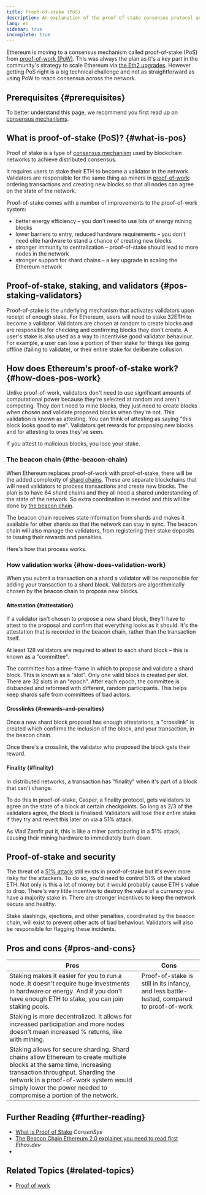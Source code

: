 ```yaml
---
title: Proof-of-stake (PoS)
description: An explanation of the proof-of-stake consensus protocol and its role in Ethereum.
lang: en
sidebar: true
incomplete: true
---
```


Ethereum is moving to a consensus mechanism called proof-of-stake (PoS) from [proof-of-work (PoW)](/developers/docs/consensus-mechanisms/pow/). This was always the plan as it's a key part in the community's strategy to scale Ethereum via [the Eth2 upgrades](/eth2/). However getting PoS right is a big technical challenge and not as straightforward as using PoW to reach consensus across the network.

## Prerequisites {#prerequisites}

To better understand this page, we recommend you first read up on [consensus mechanisms](/developers/docs/consensus-mechanisms/).

## What is proof-of-stake (PoS)? {#what-is-pos}

Proof of stake is a type of [consensus mechanism](/developers/docs/consensus-mechanisms/) used by blockchain networks to achieve distributed consensus.

It requires users to stake their ETH to become a validator in the network. Validators are responsible for the same thing as miners in [proof-of-work](/developers/docs/consensus-mechanisms/pow/): ordering transactions and creating new blocks so that all nodes can agree on the state of the network.

Proof-of-stake comes with a number of improvements to the proof-of-work system:

- better energy efficiency – you don't need to use lots of energy mining blocks
- lower barriers to entry, reduced hardware requirements – you don't need elite hardware to stand a chance of creating new blocks
- stronger immunity to centralization – proof-of-stake should lead to more nodes in the network
- stronger support for shard chains – a key upgrade in scaling the Ethereum network

## Proof-of-stake, staking, and validators {#pos-staking-validators}

Proof-of-stake is the underlying mechanism that activates validators upon receipt of enough stake. For Ethereum, users will need to stake 32ETH to become a validator. Validators are chosen at random to create blocks and are responsible for checking and confirming blocks they don't create. A user's stake is also used as a way to incentivise good validator behaviour. For example, a user can lose a portion of their stake for things like going offline (failing to validate), or their entire stake for deliberate collusion.

## How does Ethereum's proof-of-stake work? {#how-does-pos-work}

Unlike proof-of-work, validators don't need to use significant amounts of computational power because they're selected at random and aren't competing. They don't need to mine blocks, they just need to create blocks when chosen and validate proposed blocks when they're not. This validation is known as attesting. You can think of attesting as saying "this block looks good to me". Validators get rewards for proposing new blocks and for attesting to ones they've seen.

If you attest to malicious blocks, you lose your stake.

### The beacon chain {#the-beacon-chain}

When Ethereum replaces proof-of-work with proof-of-stake, there will be the added complexity of [shard chains](/eth2/shard-chains/). These are separate blockchains that will need validators to process transactions and create new blocks. The plan is to have 64 shard chains and they all need a shared understanding of the state of the network. So extra coordination is needed and this will be done by [the beacon chain](/eth2/beacon-chain/).

The beacon chain receives state information from shards and makes it available for other shards so that the network can stay in sync. The beacon chain will also manage the validators, from registering their stake deposits to issuing their rewards and penalties.

Here's how that process works.

### How validation works {#how-does-validation-work}

When you submit a transaction on a shard a validator will be responsible for adding your transaction to a shard block. Validators are algorithmically chosen by the beacon chain to propose new blocks.

#### Attestation {#attestation}

If a validator isn't chosen to propose a new shard block, they'll have to attest to the proposal and confirm that everything looks as it should. It's the attestation that is recorded in the beacon chain, rather than the transaction itself.

At least 128 validators are required to attest to each shard block – this is known as a "committee".

The committee has a time-frame in which to propose and validate a shard block. This is known as a "slot". Only one valid block is created per slot. There are 32 slots in an "epoch". After each epoch, the committee is disbanded and reformed with different, random participants. This helps keep shards safe from committees of bad actors.

#### Crosslinks {#rewards-and-penalties}

Once a new shard block proposal has enough attestations, a "crosslink" is created which confirms the inclusion of the block, and your transaction, in the beacon chain.

Once there's a crosslink, the validator who proposed the block gets their reward.

#### Finality {#finality}

In distributed networks, a transaction has "finality" when it's part of a block that can't change.

To do this in proof-of-stake, Casper, a finality protocol, gets validators to agree on the state of a block at certain checkpoints. So long as 2/3 of the validators agree, the block is finalised. Validators will lose their entire stake if they try and revert this later on via a 51% attack.

As Vlad Zamfir put it, this is like a miner participating in a 51% attack, causing their mining hardware to immediately burn down.

## Proof-of-stake and security

The threat of a [51% attack](https://www.investopedia.com/terms/1/51-attack.asp) still exists in proof-of-stake but it's even more risky for the attackers. To do so, you'd need to control 51% of the staked ETH. Not only is this a lot of money but it would probably cause ETH's value to drop. There's very little incentive to destroy the value of a currency you have a majority stake in. There are stronger incentives to keep the network secure and healthy.

Stake slashings, ejections, and other penalties, coordinated by the beacon chain, will exist to prevent other acts of bad behaviour. Validators will also be responsible for flagging these incidents.

## Pros and cons {#pros-and-cons}

| Pros                                                                                                                                                                                                                                                                      | Cons                                                                                      |
| ------------------------------------------------------------------------------------------------------------------------------------------------------------------------------------------------------------------------------------------------------------------------- | ----------------------------------------------------------------------------------------- |
| Staking makes it easier for you to run a node. It doesn't require huge investments in hardware or energy. And if you don't have enough ETH to stake, you can join staking pools.                                                                                          | Proof-of-stake is still in its infancy, and less battle-tested, compared to proof-of-work |
| Staking is more decentralized. It allows for increased participation and more nodes doesn't mean increased % returns, like with mining.                                                                                                                                   |                                                                                           |
| Staking allows for secure sharding. Shard chains allow Ethereum to create multiple blocks at the same time, increasing transaction throughput. Sharding the network in a proof-of-work system would simply lower the power needed to compromise a portion of the network. |                                                                                           |

## Further Reading {#further-reading}

- [What is Proof of Stake](https://consensys.net/blog/blockchain-explained/what-is-proof-of-stake/) _ConsenSys_
- [The Beacon Chain Ethereum 2.0 explainer you need to read first](https://ethos.dev/beacon-chain/) _Ethos.dev_
-

## Related Topics {#related-topics}

- [Proof of work](/developers/docs/consensus-mechanisms/pow/)
